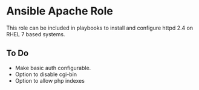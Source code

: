 # Ansible Apache Role

This role can be included in playbooks to install and configure httpd 2.4 on RHEL 7 based systems.

## To Do
- Make basic auth configurable.
- Option to disable cgi-bin
- Option to allow php indexes
